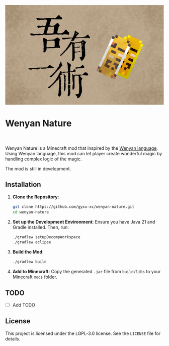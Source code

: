 <p><img src="./title.png" alt="Logo" width="720"></p>

<h1>Wenyan Nature  <br>
    <br>
</h1>

Wenyan Nature is a Minecraft mod that inspired by the [Wenyan language](https://github.com/wenyan-lang/wenyan).
Using Wenyan language, this mod can let player create wonderful magic by handling complex logic of the magic.

The mod is still in development.

## Installation

1. **Clone the Repository**:
    ```sh
    git clone https://github.com/gyxx-xc/wenyan-nature.git
    cd wenyan-nature
    ```

2. **Set up the Development Environment**:
   Ensure you have Java 21 and Gradle installed. Then, run:
    ```sh
    ./gradlew setupDecompWorkspace
    ./gradlew eclipse
    ```

3. **Build the Mod**:
    ```sh
    ./gradlew build
    ```

4. **Add to Minecraft**:
   Copy the generated `.jar` file from `build/libs` to your Minecraft `mods` folder.

## TODO

- [ ] Add TODO

## License

This project is licensed under the LGPL-3.0 license. See the `LICENSE` file for details.
